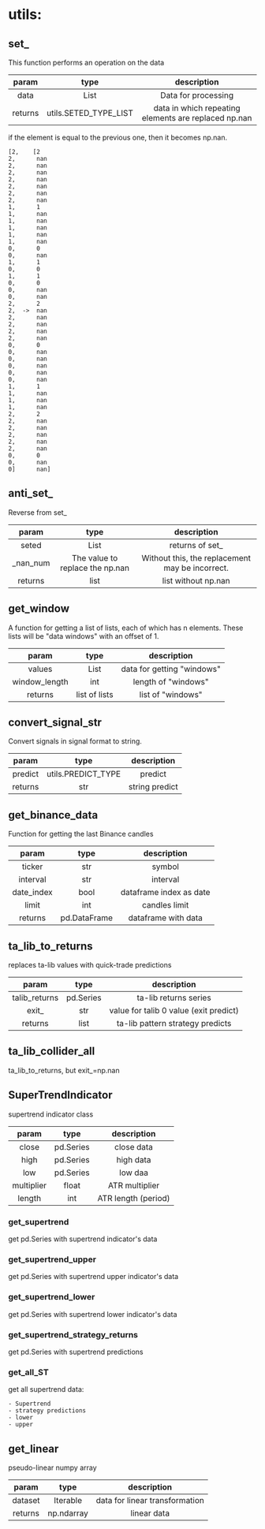 # utils:
## set_
This function performs an operation on the data

| param  | type | description |
| :---: | :---: | :---: |
| data    | List | Data for processing |
| returns   | utils.SETED_TYPE_LIST | data in which repeating elements are replaced np.nan |

if the element is equal to the previous one, then it becomes np.nan.
```
[2,    [2
2,      nan
2,      nan
2,      nan
2,      nan
2,      nan
2,      nan
2,      nan
1,      1
1,      nan
1,      nan
1,      nan
1,      nan
1,      nan
0,      0
0,      nan
1,      1
0,      0
1,      1
0,      0
0,      nan
0,      nan
2,      2
2,  ->  nan
2,      nan
2,      nan
2,      nan
2,      nan
0,      0
0,      nan
0,      nan
0,      nan
0,      nan
0,      nan
1,      1
1,      nan
1,      nan
1,      nan
2,      2
2,      nan
2,      nan
2,      nan
2,      nan
2,      nan
0,      0
0,      nan
0]      nan]
```

## anti_set_
Reverse from set_

| param  | type | description |
| :---: | :---: | :---: |
| seted | List | returns of set_ |
| _nan_num | The value to replace the np.nan| Without this, the replacement may be incorrect. |
| returns   | list | list without np.nan |

## get_window
A function for getting a list of lists, each of which has n elements. These lists will be "data windows" with an offset of 1.

| param  | type | description |
| :---: | :---: | :---: |
| values | List | data for getting "windows" |
| window_length | int | length of "windows" |
| returns | list of lists | list of "windows" |

## convert_signal_str
Convert signals in signal format to string.

| param  | type | description |
| :---: | :---: | :---: |
| predict | utils.PREDICT_TYPE | predict |
| returns | str | string predict |

## get_binance_data
Function for getting the last Binance candles

| param  | type | description |
| :---: | :---: | :---: |
| ticker | str | symbol |
| interval | str | interval |
| date_index | bool | dataframe index as date |
|limit|int|candles limit|
| returns | pd.DataFrame | dataframe with data |

## ta_lib_to_returns
replaces ta-lib values with quick-trade predictions

| param  | type | description |
| :---: | :---: | :---: |
| talib_returns | pd.Series | ta-lib returns series |
| exit_ | str | value for talib 0 value (exit predict) |
| returns | list | ta-lib pattern strategy predicts |

## ta_lib_collider_all
ta_lib_to_returns, but exit_=np.nan


## SuperTrendIndicator
supertrend indicator class

| param  | type | description |
| :---: | :---: | :---: |
| close | pd.Series | close data|
| high | pd.Series | high data|
| low |pd.Series| low daa|
| multiplier |float| ATR multiplier |
| length |int| ATR length (period) |

### get_supertrend
get pd.Series with supertrend indicator's data

### get_supertrend_upper
get pd.Series with supertrend upper indicator's data

### get_supertrend_lower
get pd.Series with supertrend lower indicator's data

### get_supertrend_strategy_returns
get pd.Series with supertrend predictions

### get_all_ST
get all supertrend data:

    - Supertrend
    - strategy predictions
    - lower
    - upper

## get_linear
pseudo-linear numpy array

| param  | type | description |
| :---: | :---: | :---: |
| dataset | Iterable | data for linear transformation |
| returns | np.ndarray | linear data |
